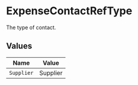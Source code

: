 # ExpenseContactRefType

The type of contact.


## Values

| Name       | Value      |
| ---------- | ---------- |
| `Supplier` | Supplier   |